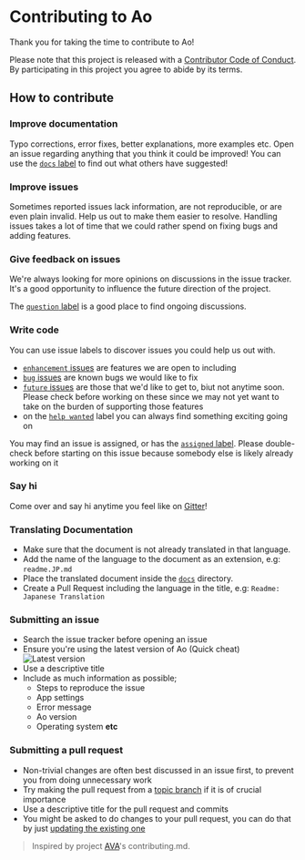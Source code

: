 # Contributing to Ao

Thank you for taking the time to contribute to Ao!

Please note that this project is released with a [Contributor Code of Conduct](code-of-conduct.md). By participating in this project you agree to abide by its terms.

## How to contribute

### Improve documentation

Typo corrections, error fixes, better explanations, more examples etc. Open an issue regarding anything that you think it could be improved! You can use the [`docs` label](https://github.com/klauscfhq/ao/labels/docs) to find out what others have suggested!

### Improve issues

Sometimes reported issues lack information, are not reproducible, or are even plain invalid. Help us out to make them easier to resolve. Handling issues takes a lot of time that we could rather spend on fixing bugs and adding features.

### Give feedback on issues

We're always looking for more opinions on discussions in the issue tracker. It's a good opportunity to influence the future direction of the project.

The [`question` label](https://github.com/klauscfhq/ao/labels/question) is a good place to find ongoing discussions.

### Write code

You can use issue labels to discover issues you could help us out with.

- [`enhancement` issues](https://github.com/klauscfhq/ao/labels/enhancement) are features we are open to including
- [`bug` issues](https://github.com/klauscfhq/ao/labels/bug) are known bugs we would like to fix
- [`future` issues](https://github.com/klauscfhq/ao/labels/future) are those that we'd like to get to, biut not anytime soon. Please check before working on these since we may not yet want to take on the burden of supporting those features
- on the [`help wanted`](https://github.com/klauscfhq/ao/labels/future) label you can always find something exciting going on

You may find an issue is assigned, or has the [`assigned` label](https://github.com/klauscfhq/ao/labels/assigned). Please double-check before starting on this issue because somebody else is likely already working on it

### Say hi

Come over and say hi anytime you feel like on [Gitter](https://gitter.im/klauscfhq/ao)!

### Translating Documentation

- Make sure that the document is not already translated in that language.
- Add the name of the language to the document as an extension, e.g: `readme.JP.md`
- Place the translated document inside the [`docs`](https://github.com/klauscfhq/ao/tree/master/docs) directory.
- Create a Pull Request including the language in the title, e.g: `Readme: Japanese Translation`

### Submitting an issue

- Search the issue tracker before opening an issue
- Ensure you're using the latest version of Ao (Quick cheat) ![Latest version](https://badge.fury.io/gh/klauscfhq%2Fao.svg)
- Use a descriptive title
- Include as much information as possible;
  - Steps to reproduce the issue
  - App settings
  - Error message
  - Ao version
  - Operating system **etc**

### Submitting a pull request

- Non-trivial changes are often best discussed in an issue first, to prevent you from doing unnecessary work
- Try making the pull request from a [topic branch](https://github.com/dchelimsky/rspec/wiki/Topic-Branches) if it is of crucial importance
- Use a descriptive title for the pull request and commits
- You might be asked to do changes to your pull request, you can do that by just [updating the existing one](https://github.com/RichardLitt/docs/blob/master/amending-a-commit-guide.md)

> Inspired by project [AVA](https://github.com/avajs/ava/blob/master/contributing.md)'s contributing.md.
